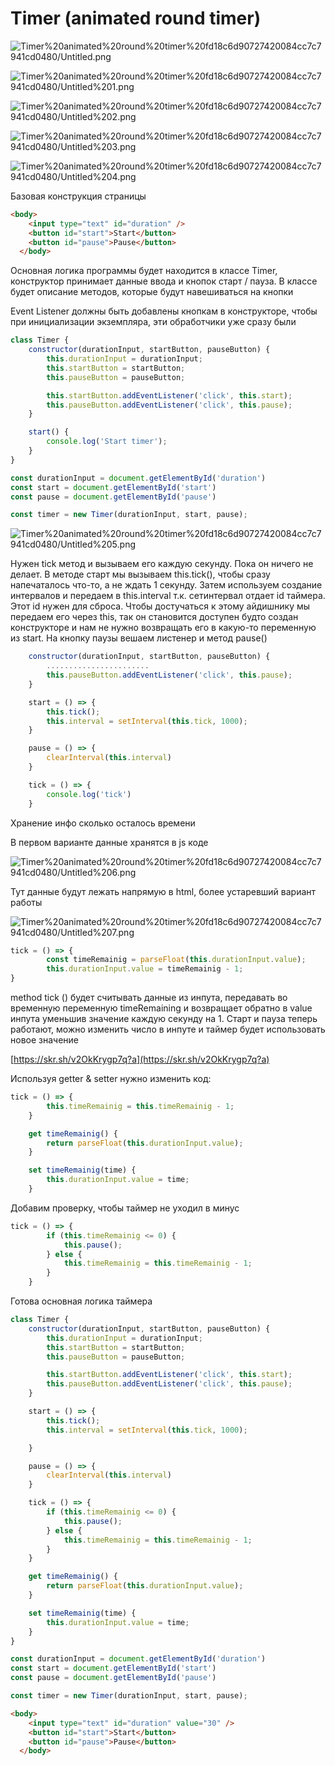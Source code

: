 # Timer (animated round timer)

![Timer%20animated%20round%20timer%20fd18c6d90727420084cc7c7941cd0480/Untitled.png](Timer%20animated%20round%20timer%20fd18c6d90727420084cc7c7941cd0480/Untitled.png)

![Timer%20animated%20round%20timer%20fd18c6d90727420084cc7c7941cd0480/Untitled%201.png](Timer%20animated%20round%20timer%20fd18c6d90727420084cc7c7941cd0480/Untitled%201.png)

![Timer%20animated%20round%20timer%20fd18c6d90727420084cc7c7941cd0480/Untitled%202.png](Timer%20animated%20round%20timer%20fd18c6d90727420084cc7c7941cd0480/Untitled%202.png)

![Timer%20animated%20round%20timer%20fd18c6d90727420084cc7c7941cd0480/Untitled%203.png](Timer%20animated%20round%20timer%20fd18c6d90727420084cc7c7941cd0480/Untitled%203.png)

![Timer%20animated%20round%20timer%20fd18c6d90727420084cc7c7941cd0480/Untitled%204.png](Timer%20animated%20round%20timer%20fd18c6d90727420084cc7c7941cd0480/Untitled%204.png)

Базовая конструкция страницы

```html
<body>
    <input type="text" id="duration" />
    <button id="start">Start</button>
    <button id="pause">Pause</button>
  </body>
```

Основная логика программы будет находится в классе Timer,  конструктор принимает данные ввода и кнопок старт / пауза.  В классе будет описание методов, которые будут навешиваться на кнопки

Event Listener должны быть добавлены кнопкам в конструкторе, чтобы при инициализации экземпляра, эти обработчики уже сразу были

```jsx
class Timer {
	constructor(durationInput, startButton, pauseButton) {
		this.durationInput = durationInput;
		this.startButton = startButton;
		this.pauseButton = pauseButton;

		this.startButton.addEventListener('click', this.start);
		this.pauseButton.addEventListener('click', this.pause);
	}

	start() {
		console.log('Start timer');
	}
}

const durationInput = document.getElementById('duration')
const start = document.getElementById('start')
const pause = document.getElementById('pause')

const timer = new Timer(durationInput, start, pause);
```

![Timer%20animated%20round%20timer%20fd18c6d90727420084cc7c7941cd0480/Untitled%205.png](Timer%20animated%20round%20timer%20fd18c6d90727420084cc7c7941cd0480/Untitled%205.png)

Нужен tick метод и вызываем его каждую секунду. Пока он ничего не делает. В методе старт мы вызываем this.tick(), чтобы сразу напечаталось что-то, а не ждать 1 секунду. Затем используем создание интервалов и передаем в this.interval т.к. сетинтервал отдает id таймера. Этот id нужен для сброса. Чтобы достучаться к этому айдишнику мы передаем его через this, так он становится доступен будто создан конструкторе и нам не нужно возвращать его в какую-то переменную из start. На кнопку паузы вешаем листенер и метод pause()

```jsx
	constructor(durationInput, startButton, pauseButton) {
		.......................
		this.pauseButton.addEventListener('click', this.pause);
	}

	start = () => {
		this.tick();
		this.interval = setInterval(this.tick, 1000);
	}

	pause = () => {
		clearInterval(this.interval)
	}

	tick = () => {
		console.log('tick')
	}
```

Хранение инфо сколько осталось времени 

В первом варианте данные хранятся в js коде

![Timer%20animated%20round%20timer%20fd18c6d90727420084cc7c7941cd0480/Untitled%206.png](Timer%20animated%20round%20timer%20fd18c6d90727420084cc7c7941cd0480/Untitled%206.png)

Тут данные будут лежать напрямую в html, более устаревший вариант работы

![Timer%20animated%20round%20timer%20fd18c6d90727420084cc7c7941cd0480/Untitled%207.png](Timer%20animated%20round%20timer%20fd18c6d90727420084cc7c7941cd0480/Untitled%207.png)

```jsx
tick = () => {
		const timeRemainig = parseFloat(this.durationInput.value);
		this.durationInput.value = timeRemainig - 1;
}
```

method tick () будет считывать данные из инпута, передавать во временную переменную timeRemaining и возвращает обратно в value инпута уменьшив значение каждую секунду на 1. Старт и пауза теперь работают, можно изменить число в инпуте и таймер будет использовать новое значение 

[https://skr.sh/v2OkKrygp7q?a](https://skr.sh/v2OkKrygp7q?a)

Используя getter & setter  нужно изменить код:

```jsx
tick = () => {
		this.timeRemainig = this.timeRemainig - 1;
	}

	get timeRemainig() {
		return parseFloat(this.durationInput.value);
	}

	set timeRemainig(time) {
		this.durationInput.value = time;
	}
```

Добавим проверку, чтобы таймер не уходил в минус

```jsx
tick = () => {
		if (this.timeRemainig <= 0) {
			this.pause();
		} else {
			this.timeRemainig = this.timeRemainig - 1;
		}
	}
```

Готова основная логика таймера

```jsx
class Timer {
	constructor(durationInput, startButton, pauseButton) {
		this.durationInput = durationInput;
		this.startButton = startButton;
		this.pauseButton = pauseButton;

		this.startButton.addEventListener('click', this.start);
		this.pauseButton.addEventListener('click', this.pause);
	}

	start = () => {
		this.tick();
		this.interval = setInterval(this.tick, 1000);

	}

	pause = () => {
		clearInterval(this.interval)
	}

	tick = () => {
		if (this.timeRemainig <= 0) {
			this.pause();
		} else {
			this.timeRemainig = this.timeRemainig - 1;
		}
	}

	get timeRemainig() {
		return parseFloat(this.durationInput.value);
	}

	set timeRemainig(time) {
		this.durationInput.value = time;
	}
}

const durationInput = document.getElementById('duration')
const start = document.getElementById('start')
const pause = document.getElementById('pause')

const timer = new Timer(durationInput, start, pause);
```

```html
<body>
    <input type="text" id="duration" value="30" />
    <button id="start">Start</button>
    <button id="pause">Pause</button>
  </body>
```
